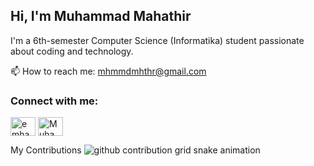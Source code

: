 ## Hi, I'm Muhammad Mahathir

I'm a 6th-semester Computer Science (Informatika) student passionate about coding and technology.

📫 How to reach me: mhmmdmhthr@gmail.com
<h3 align="left">Connect with me:</h3> <p align="left"> <a href="https://instagram.com/emhaa._" target="_blank"><img align="center" src="https://raw.githubusercontent.com/rahuldkjain/github-profile-readme-generator/master/src/images/icons/Social/instagram.svg" alt="emhaa._" height="30" width="40" /></a> <a href="https://discord.com/users/455894462699274241" target="_blank"><img align="center" src="https://raw.githubusercontent.com/rahuldkjain/github-profile-readme-generator/master/src/images/icons/Social/discord.svg" alt="Muhammad Mahathir" height="30" width="40" /></a> </p>

My Contributions
<picture> <source media="(prefers-color-scheme: dark)" srcset="https://github.com/Mahathirrr/Mahathirrr/blob/output/dist/github-contribution-grid-snake-dark.svg" /> <source media="(prefers-color-scheme: light)" srcset="https://github.com/Mahathirrr/Mahathirrr/blob/output/dist/github-contribution-grid-snake.svg" /> <img alt="github contribution grid snake animation" src="https://github.com/Mahathirrr/Mahathirrr/blob/output/dist/github-contribution-grid-snake.svg" /> </picture>
